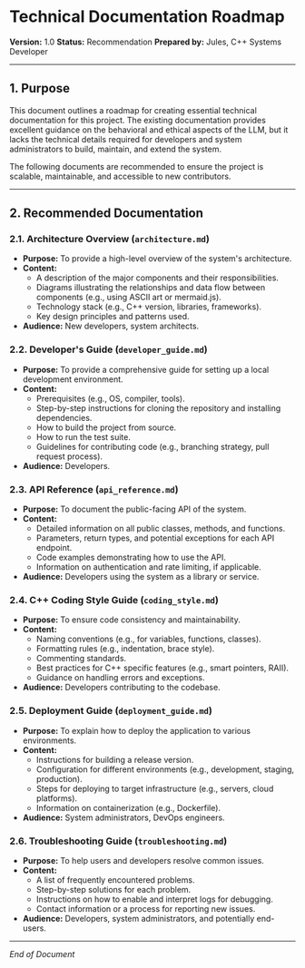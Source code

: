 # Technical Documentation Roadmap
**Version:** 1.0
**Status:** Recommendation
**Prepared by:** Jules, C++ Systems Developer

---

## 1. Purpose

This document outlines a roadmap for creating essential technical documentation for this project. The existing documentation provides excellent guidance on the behavioral and ethical aspects of the LLM, but it lacks the technical details required for developers and system administrators to build, maintain, and extend the system.

The following documents are recommended to ensure the project is scalable, maintainable, and accessible to new contributors.

---

## 2. Recommended Documentation

### 2.1. Architecture Overview (`architecture.md`)

*   **Purpose:** To provide a high-level overview of the system's architecture.
*   **Content:**
    *   A description of the major components and their responsibilities.
    *   Diagrams illustrating the relationships and data flow between components (e.g., using ASCII art or mermaid.js).
    *   Technology stack (e.g., C++ version, libraries, frameworks).
    *   Key design principles and patterns used.
*   **Audience:** New developers, system architects.

### 2.2. Developer's Guide (`developer_guide.md`)

*   **Purpose:** To provide a comprehensive guide for setting up a local development environment.
*   **Content:**
    *   Prerequisites (e.g., OS, compiler, tools).
    *   Step-by-step instructions for cloning the repository and installing dependencies.
    *   How to build the project from source.
    *   How to run the test suite.
    *   Guidelines for contributing code (e.g., branching strategy, pull request process).
*   **Audience:** Developers.

### 2.3. API Reference (`api_reference.md`)

*   **Purpose:** To document the public-facing API of the system.
*   **Content:**
    *   Detailed information on all public classes, methods, and functions.
    *   Parameters, return types, and potential exceptions for each API endpoint.
    *   Code examples demonstrating how to use the API.
    *   Information on authentication and rate limiting, if applicable.
*   **Audience:** Developers using the system as a library or service.

### 2.4. C++ Coding Style Guide (`coding_style.md`)

*   **Purpose:** To ensure code consistency and maintainability.
*   **Content:**
    *   Naming conventions (e.g., for variables, functions, classes).
    *   Formatting rules (e.g., indentation, brace style).
    *   Commenting standards.
    *   Best practices for C++ specific features (e.g., smart pointers, RAII).
    *   Guidance on handling errors and exceptions.
*   **Audience:** Developers contributing to the codebase.

### 2.5. Deployment Guide (`deployment_guide.md`)

*   **Purpose:** To explain how to deploy the application to various environments.
*   **Content:**
    *   Instructions for building a release version.
    *   Configuration for different environments (e.g., development, staging, production).
    *   Steps for deploying to target infrastructure (e.g., servers, cloud platforms).
    *   Information on containerization (e.g., Dockerfile).
*   **Audience:** System administrators, DevOps engineers.

### 2.6. Troubleshooting Guide (`troubleshooting.md`)

*   **Purpose:** To help users and developers resolve common issues.
*   **Content:**
    *   A list of frequently encountered problems.
    *   Step-by-step solutions for each problem.
    *   Instructions on how to enable and interpret logs for debugging.
    *   Contact information or a process for reporting new issues.
*   **Audience:** Developers, system administrators, and potentially end-users.

---

*End of Document*
